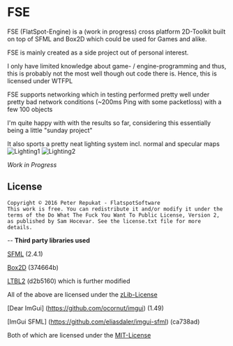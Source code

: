 # FSE #

FSE (FlatSpot-Engine) is a (work in progress) cross platform 2D-Toolkit built on top of SFML and Box2D which could be used for Games and alike.

FSE is mainly created as a side project out of personal interest.

I only have limited knowledge about game- / engine-programming and thus, this is probably not the most well though out code there is. 
Hence, this is licensed under WTFPL 

FSE supports networking which in testing performed pretty well under pretty bad network conditions (~200ms Ping with some packetloss) with a few 100 objects

I'm quite happy with with the results so far, considering this essentially being a little "sunday project"

It also sports a pretty neat lighting system incl. normal and specular maps
![Lighting1](https://github.com/Alia5/FSE/blob/master/lighting1.gif?raw=true "Lighting1") ![Lighting2](https://github.com/Alia5/FSE/blob/master/lighting2.gif?raw=true "Lighting2")

*Work in Progress*

## License

```
Copyright © 2016 Peter Repukat - FlatspotSoftware
This work is free. You can redistribute it and/or modify it under the
terms of the Do What The Fuck You Want To Public License, Version 2,
as published by Sam Hocevar. See the license.txt file for more details.
```

--
**Third party libraries used**

[SFML](http://www.sfml-dev.org) (2.4.1)

[Box2D](https://github.com/erincatto/Box2D/tree/374664b2a4ce2e7c24fbad6e1ed34bebcc9ab6bc) (374664b)

[LTBL2](https://github.com/Cmdu76/LTBL2/tree/d2b51608efa2aa7e3e2d632746b018d6e2add3be) (d2b5160) which is further modified

All of the above are licensed under the [zLib-License](https://en.wikipedia.org/wiki/Zlib_License)

[Dear ImGui] (https://github.com/ocornut/imgui) (1.49)

[ImGui SFML] (https://github.com/eliasdaler/imgui-sfml) (ca738ad)

Both of which are licensed under the [MIT-License](https://opensource.org/licenses/MIT)